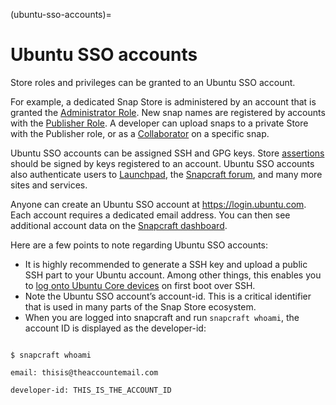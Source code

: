(ubuntu-sso-accounts)=
# Ubuntu SSO accounts

Store roles and privileges can be granted to an Ubuntu SSO account.

For example, a dedicated Snap Store is administered by an account that is
granted the [Administrator Role](project:#account-roles). New snap names are
registered by accounts with the [Publisher Role](project:#account-roles). A
developer can upload snaps to a private Store with the Publisher role, or as a
[Collaborator](project:#account-roles) on a specific snap.

Ubuntu SSO accounts can be assigned SSH and GPG keys. Store
[assertions](https://snapcraft.io/docs/assertions) should be signed by
keys registered to an account. Ubuntu SSO accounts also authenticate
users to [Launchpad](https://launchpad.net), the [Snapcraft forum](https://forum.snapcraft.io),
and many more sites and services.

Anyone can create an Ubuntu SSO account at https://login.ubuntu.com. Each
account requires a dedicated email address. You can then see additional account
data on the [Snapcraft dashboard](https://dashboard.snapcraft.io/dev/account/).

Here are a few points to note regarding Ubuntu SSO accounts:

* It is highly recommended to generate a SSH key and upload a public SSH part
  to your Ubuntu account. Among other things, this enables you to [log onto Ubuntu Core devices](https://ubuntu.com/core/docs/system-user)
  on first boot over SSH.
* Note the Ubuntu SSO account’s account-id. This is a critical identifier that
  is used in many parts of the Snap Store ecosystem.
* When you are logged into snapcraft and run `snapcraft whoami`, the account ID
  is displayed as the developer-id:

```

$ snapcraft whoami

email: thisis@theaccountemail.com

developer-id: THIS_IS_THE_ACCOUNT_ID

```
